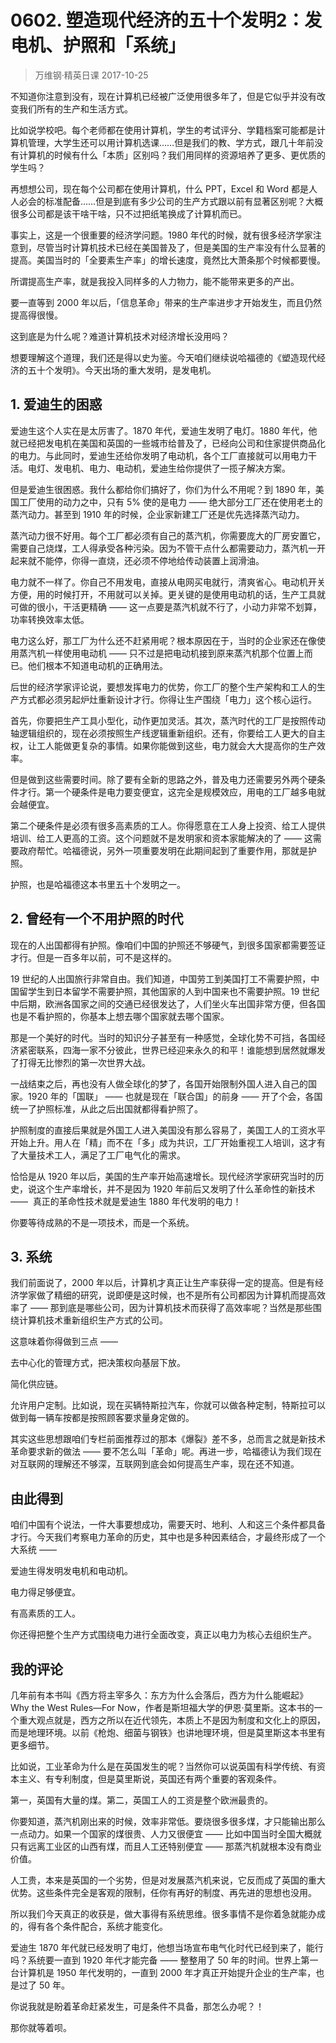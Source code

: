 # 0602. 塑造现代经济的五十个发明2：发电机、护照和「系统」
> 万维钢·精英日课
2017-10-25

不知道你注意到没有，现在计算机已经被广泛使用很多年了，但是它似乎并没有改变我们所有的生产和生活方式。

比如说学校吧。每个老师都在使用计算机，学生的考试评分、学籍档案可能都是计算机管理，大学生还可以用计算机选课……但是我们的教、学方式，跟几十年前没有计算机的时候有什么「本质」区别吗？我们用同样的资源培养了更多、更优质的学生吗？

再想想公司，现在每个公司都在使用计算机，什么 PPT，Excel 和 Word 都是人人必会的标准配备……但是到底有多少公司的生产方式跟以前有显著区别呢？大概很多公司都是该干啥干啥，只不过把纸笔换成了计算机而已。

事实上，这是一个很重要的经济学问题。1980 年代的时候，就有很多经济学家注意到，尽管当时计算机技术已经在美国普及了，但是美国的生产率没有什么显著的提高。美国当时的「全要素生产率」的增长速度，竟然比大萧条那个时候都要慢。

所谓提高生产率，就是我投入同样多的人力物力，能不能带来更多的产出。

要一直等到 2000 年以后，「信息革命」带来的生产率进步才开始发生，而且仍然提高得很慢。

这到底是为什么呢？难道计算机技术对经济增长没用吗？

想要理解这个道理，我们还是得以史为鉴。今天咱们继续说哈福德的《塑造现代经济的五十个发明》。今天出场的重大发明，是发电机。 

## 1. 爱迪生的困惑
爱迪生这个人实在是太厉害了。1870 年代，爱迪生发明了电灯。1880 年代，他就已经把发电机在美国和英国的一些城市给普及了，已经向公司和住家提供商品化的电力。与此同时，爱迪生还给你发明了电动机，各个工厂直接就可以用电力干活。电灯、发电机、电力、电动机，爱迪生给你提供了一揽子解决方案。

但是爱迪生很困惑。我什么都给你们搞好了，你们为什么不用呢？到 1890 年，美国工厂使用的动力之中，只有 5% 使的是电力 —— 绝大部分工厂还在使用老土的蒸汽动力。甚至到 1910 年的时候，企业家新建工厂还是优先选择蒸汽动力。

蒸汽动力很不好用。每个工厂都必须有自己的蒸汽机，你需要庞大的厂房安置它，需要自己烧煤，工人得承受各种污染。因为不管干点什么都需要动力，蒸汽机一开起来就不能停，你得一直烧，还必须不停地给传动装置上润滑油。

电力就不一样了。你自己不用发电，直接从电网买电就行，清爽省心。电动机开关方便，用的时候打开，不用就可以关掉。更关键的是使用电动机的话，生产工具就可做的很小，干活更精确 —— 这一点要是蒸汽机就不行了，小动力非常不划算，功率转换效率太低。

电力这么好，那工厂为什么还不赶紧用呢？根本原因在于，当时的企业家还在像使用蒸汽机一样使用电动机 —— 只不过是把电动机接到原来蒸汽机那个位置上而已。他们根本不知道电动机的正确用法。

后世的经济学家评论说，要想发挥电力的优势，你工厂的整个生产架构和工人的生产方式都必须另起炉灶重新设计才行。你得让生产围绕「电力」这个核心运行。

首先，你要把生产工具小型化，动作更加灵活。其次，蒸汽时代的工厂是按照传动轴逻辑组织的，现在必须按照生产线逻辑重新组织。还有，你要给工人更大的自主权，让工人能做更复杂的事情。如果你能做到这些，电力就会大大提高你的生产效率。

但是做到这些需要时间。除了要有全新的思路之外，普及电力还需要另外两个硬条件才行。第一个硬条件是电力要变便宜，这完全是规模效应，用电的工厂越多电就会越便宜。

第二个硬条件是必须有很多高素质的工人。你得愿意在工人身上投资、给工人提供培训、给工人更高的工资。这个问题就不是发明家和资本家能解决的了 —— 这需要政府帮忙。哈福德说，另外一项重要发明在此期间起到了重要作用，那就是护照。

护照，也是哈福德这本书里五十个发明之一。 

## 2. 曾经有一个不用护照的时代
现在的人出国都得有护照。像咱们中国的护照还不够硬气，到很多国家都需要签证才行。但是一百多年以前，可不是这样的。

19 世纪的人出国旅行非常自由。我们知道，中国劳工到美国打工不需要护照，中国留学生到日本留学不需要护照，其他国家的人到中国来也不需要护照。19 世纪中后期，欧洲各国家之间的交通已经很发达了，人们坐火车出国非常方便，但各国也是不看护照的，你基本上想去哪个国家就去哪个国家。

那是一个美好的时代。当时的知识分子甚至有一种感觉，全球化势不可挡，各国经济紧密联系，四海一家不分彼此，世界已经迎来永久的和平！谁能想到居然就爆发了打得无比惨烈的第一次世界大战。

一战结束之后，再也没有人做全球化的梦了，各国开始限制外国人进入自己的国家。1920 年的「国联」 —— 也就是现在「联合国」的前身 —— 开了个会，各国统一了护照标准，从此之后出国就都得看护照了。

护照制度的直接后果就是外国工人进入美国没有那么容易了，美国工人的工资水平开始上升。用人在「精」而不在「多」成为共识，工厂开始重视工人培训，这才有了大量技术工人，满足了工厂电气化的需求。

恰恰是从 1920 年以后，美国的生产率开始高速增长。现代经济学家研究当时的历史，说这个生产率增长，并不是因为 1920 年前后又发明了什么革命性的新技术 ——  真正的革命性技术就是爱迪生 1880 年代发明的电力！

你要等待成熟的不是一项技术，而是一个系统。 

## 3. 系统
我们前面说了，2000 年以后，计算机才真正让生产率获得一定的提高。但是有经济学家做了精细的研究，说即便是这时候，也不是所有公司都因为计算机而提高效率了 —— 那到底是哪些公司，因为计算机技术而获得了高效率呢？当然是那些围绕计算机技术重新组织生产方式的公司。

这意味着你得做到三点 —— 

去中心化的管理方式，把决策权向基层下放。

简化供应链。

允许用户定制。比如说，现在买辆特斯拉汽车，你就可以做各种定制，特斯拉可以做到每一辆车按都是按照顾客要求量身定做的。

其实这些思想跟咱们专栏前面推荐过的那本《爆裂》差不多，总而言之就是新技术革命要求新的做法 —— 要不怎么叫「革命」呢。再进一步，哈福德认为我们现在对互联网的理解还不够深，互联网到底会如何提高生产率，现在还不知道。 

## 由此得到
咱们中国有个说法，一件大事要想成功，需要天时、地利、人和这三个条件都具备才行。今天我们考察电力革命的历史，其中也是多种因素结合，才最终形成了一个大系统 —— 

爱迪生得发明发电机和电动机。

电力得足够便宜。

有高素质的工人。

你还得把整个生产方式围绕电力进行全面改变，真正以电力为核心去组织生产。

## 我的评论
几年前有本书叫《西方将主宰多久：东方为什么会落后，西方为什么能崛起》Why the West Rules—For Now，作者是斯坦福大学的伊恩·莫里斯。这本书的一个重大观点就是，西方之所以在近代领先，本质上不是因为制度和文化上的原因，而是地理环境。以前《枪炮、细菌与钢铁》也讲地理环境，但是莫里斯这本书里有更多细节。

比如说，工业革命为什么是在英国发生的呢？当然你可以说英国有科学传统、有资本主义、有专利制度，但是莫里斯说，英国还有两个重要的客观条件。

第一，英国有大量的煤。第二，英国工人的工资是整个欧洲最贵的。

你要知道，蒸汽机刚出来的时候，效率非常低。要烧很多很多煤，才只能输出那么一点动力。如果一个国家的煤很贵、人力又很便宜 —— 比如中国当时全国大概就只有远离工业区的山西有煤，而且人工还特别便宜 —— 那蒸汽机就根本没有商业价值。

人工贵，本来是英国的一个劣势，但是对发展蒸汽机来说，它反而成了英国的重大优势。这些条件完全是客观的限制，任你有再好的制度、再先进的思想也没用。

所以我们今天真正的收获是，做大事得有系统思维。很多事情不是你着急就能办成的，得有各个条件配合，系统才能变化。

爱迪生 1870 年代就已经发明了电灯，他想当场宣布电气化时代已经到来了，能行吗？系统要一直到 1920 年代才能完备 —— 整整用了 50 年的时间。世界上第一台计算机是 1950 年代发明的，一直到 2000 年才真正开始提升企业的生产率，也是过了 50 年。

你说我就是盼着革命赶紧发生，可是条件不具备，那怎么办呢？！

那你就等着呗。




